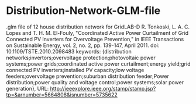 # Distribution-Network-GLM-file
.glm file of 12 house distribution network for GridLAB-D
R. Tonkoski, L. A. C. Lopes and T. H. M. El-Fouly, "Coordinated Active Power Curtailment of Grid Connected PV Inverters for Overvoltage Prevention," in IEEE Transactions on Sustainable Energy, vol. 2, no. 2, pp. 139-147, April 2011.
doi: 10.1109/TSTE.2010.2098483
keywords: {distribution networks;invertors;overvoltage protection;photovoltaic power systems;power grids;coordinated active power curtailment;energy yield;grid connected PV inverters;installed PV capacity;low voltage feeders;overvoltage prevention;suburban distribution feeder;Power distribution;power quality and voltage control;power systems;solar power generation},
URL: http://ieeexplore.ieee.org/stamp/stamp.jsp?tp=&arnumber=5664808&isnumber=5735622

